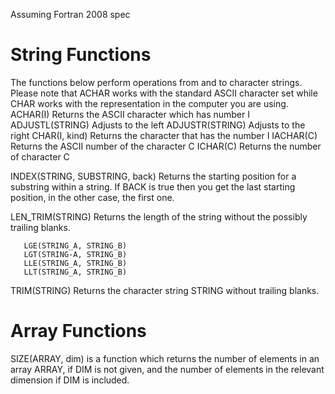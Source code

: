 Assuming Fortran 2008 spec


String Functions
================
The functions below perform operations from and to character strings. Please note that ACHAR works with the standard ASCII character set while CHAR works with the representation in the computer you are using.
ACHAR(I)          Returns the ASCII character which has number I
ADJUSTL(STRING)   Adjusts to the left
ADJUSTR(STRING)   Adjusts to the right
CHAR(I, kind)     Returns the character that has the number I
IACHAR(C)         Returns the ASCII number of the character C
ICHAR(C)          Returns the number of character C

INDEX(STRING, SUBSTRING, back)  Returns the starting position for a
    substring within  a  string.  If BACK  is  true then you get the
    last starting position, in the  other case, the first one.

LEN_TRIM(STRING)  Returns the length of the string without the possibly 
    trailing blanks.

       LGE(STRING_A, STRING_B)
       LGT(STRING-A, STRING_B)
       LLE(STRING_A, STRING_B)
       LLT(STRING_A, STRING_B)
TRIM(STRING)               Returns the character string STRING without
                           trailing blanks.

Array Functions
===============
SIZE(ARRAY, dim) is a function which returns the number of elements in an array ARRAY, if DIM is not given, and the number of elements in the relevant dimension if DIM is included.
